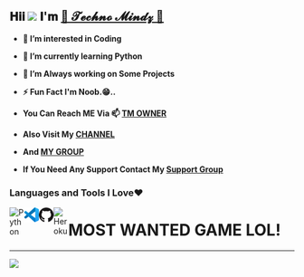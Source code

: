 ## 𝐇𝐢𝐢 <img src="https://raw.githubusercontent.com/MartinHeinz/MartinHeinz/master/wave.gif" width="25px"> 𝐈'𝐦 [💞 𝓣𝓮𝓬𝓱𝓷𝓸 𝓜𝓲𝓷𝓭𝔃 💞](https://t.me/technokillerbot)

- **👀 I’m interested in Coding**

- **🌱 I’m currently learning Python**

- **💫 I’m Always working on Some Projects**

- **⚡ Fun Fact I'm Noob.😁..**

- **You Can Reach ME Via  📫 [TM OWNER](https://t.me/technokillerbot)**

- **Also Visit My [CHANNEL](https://t.me/tmmainchannel)**

- **And [MY GROUP](https://t.me/technomoviescollection)**

- **If You Need Any Support Contact My [Support Group](https://t.me/technomindzchat)**

<!---
TechnoMindz/TechnoMindz is a ✨ special ✨ repository because its `README.md` (this file) appears on your GitHub profile.
You can click the Preview link to take a look at your changes.
--->

### Languages and Tools I Love❤️
[<img align="left" alt="Python" width="26px" src="https://upload.wikimedia.org/wikipedia/commons/thumb/c/c3/Python-logo-notext.svg/600px-Python-logo-notext.svg.png" />](https://python.org/)
[<img align="left" alt="Visual Studio Code" width="26px" src="https://raw.githubusercontent.com/github/explore/80688e429a7d4ef2fca1e82350fe8e3517d3494d/topics/visual-studio-code/visual-studio-code.png" />](https://code.visualstudio.com/)
[<img align="left" alt="GitHub" width="26px" src="https://raw.githubusercontent.com/github/explore/78df643247d429f6cc873026c0622819ad797942/topics/github/github.png" />](https://git-scm.com/)
[<img align="left" alt="Heroku" width="26px" src="https://www.nicepng.com/png/full/223-2233246_heroku-logo-salesforce-heroku.png" />](https://heroku.com/)

# MOST WANTED GAME LOL!

<hr></hr>  
    
<img src="https://github.com/SP-XD/SP-XD/blob/main/images/dino_rounded.gif?raw=true" href="https://github.com/SP-XD" />



</div>
